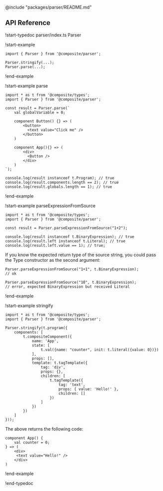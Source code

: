 @include "packages/parser/README.md"

## API Reference

!start-typedoc parser/index.ts Parser

!start-example

```tsx
import { Parser } from '@composite/parser';

Parser.stringify(...);
Parser.parse(...);
```
!end-example

!start-example parse

```tsx
import * as t from '@composite/types';
import { Parser } from '@composite/parser';

const result = Parser.parse(`
    val globalVariable = 0;

    component Button() {} => (
        <button>
          <text value="Click me" />
        </button>
    )

    component App(){} => (
        <div>
          <Button />
        </div>
    )
`);

console.log(result instanceof t.Program); // true
console.log(result.components.length == 2); // true
console.log(result.globals.length == 1); // true
```

!end-example

!start-example parseExpressionFromSource

```tsx
import * as t from '@composite/types';
import { Parser } from '@composite/parser';

const result = Parser.parseExpressionFromSource("1+2");

console.log(result instanceof t.BinaryExpression); // true
console.log(result.left instanceof t.Literal); // true
console.log(result.left.value == 1); // true;
```

If you know the expected return type of the source string, you could pass the Type constructor as the second argument:

```tsx
Parser.parseExpressionFromSource("1+1", t.BinaryExpression); 
// ok

Parser.parseExpressionFromSource("10", t.BinaryExpression); 
// error, expected BinaryExpression but received Literal
```

!end-example

!start-example stringify

```tsx
import * as t from '@composite/types';
import { Parser } from '@composite/parser';

Parser.stringify(t.program({
    components: [
        t.compositeComponent({
            name: 'App',
            state: [
                t.val({name: "counter", init: t.literal({value: 0})})
            ],
            props: [],
            template: t.tagTemplate({
                tag: 'div',
                props: {},
                children: [
                    t.tagTemplate({
                        tag: 'text',
                        props: { value: 'Hello!' },
                        children: []
                    })
                ]
            })
        })
    ]
}));
```

The above returns the following code:
```
component App() {
    val counter = 0;
} => (
    <div>
     <text value="Hello!" />
    </div>
)
```

!end-example

!end-typedoc
